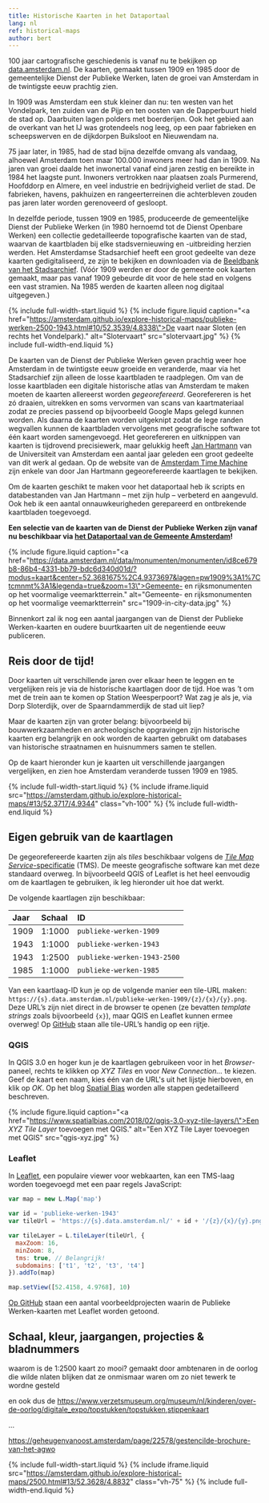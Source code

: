 ```yaml
---
title: Historische Kaarten in het Dataportaal
lang: nl
ref: historical-maps
author: bert
---
```


100 jaar cartografische geschiedenis is vanaf nu te bekijken op [data.amsterdam.nl](https://data.amsterdam.nl). De kaarten, gemaakt tussen 1909 en 1985 door de gemeentelijke Dienst der Publieke Werken, laten de groei van Amsterdam in de twintigste eeuw prachtig zien.

In 1909 was Amsterdam een stuk kleiner dan nu: ten westen van het Vondelpark, ten zuiden van de Pijp en ten oosten van de Dapperbuurt hield de stad op. Daarbuiten lagen polders met boerderijen. Ook het gebied aan de overkant van het IJ was grotendeels nog leeg, op een paar fabrieken en scheepswerven en de dijkdorpen Buiksloot en Nieuwendam na.

75 jaar later, in 1985, had de stad bijna dezelfde omvang als vandaag, alhoewel Amsterdam toen maar 100.000 inwoners meer had dan in 1909. Na jaren van groei daalde het inwonertal vanaf eind jaren zestig en bereikte in 1984 het laagste punt. Inwoners vertrokken naar plaatsen zoals Purmerend, Hoofddorp en Almere, en veel industrie en bedrijvigheid verliet de stad. De fabrieken, havens, pakhuizen en rangeerterreinen die achterbleven zouden pas jaren later worden gerenoveerd of gesloopt.

In dezelfde periode, tussen 1909 en 1985, produceerde de gemeentelijke Dienst der Publieke Werken (in 1980 hernoemd tot de Dienst Openbare Werken) een collectie gedetailleerde topografische kaarten van de stad, waarvan de kaartbladen bij elke stadsvernieuwing en -uitbreiding herzien werden. Het Amsterdamse Stadsarchief heeft een groot gedeelte van deze kaarten gedigitaliseerd, ze zijn te bekijken en downloaden via de [Beeldbank van het Stadsarchief](https://beeldbank.amsterdam.nl/beeldbank/indeling/grid?q_searchfield=publieke+werken&f_sk_documenttype%5B0%5D=kaart). (Vóór 1909 werden er door de gemeente ook kaarten gemaakt, maar pas vanaf 1909 gebeurde dit voor de hele stad en volgens een vast stramien. Na 1985 werden de kaarten alleen nog digitaal uitgegeven.)

{% include full-width-start.liquid %}
{% include figure.liquid
  caption="<a href=\"https://amsterdam.github.io/explore-historical-maps/publieke-werken-2500-1943.html#10/52.3539/4.8338\">De vaart naar Sloten</a> (en rechts het Vondelpark)."
  alt="Slotervaart"
  src="slotervaart.jpg" %}
{% include full-width-end.liquid %}

<!-- {% include float-start.liquid float="left" class="w-30" %}
{% include figure.liquid
  caption="Betondorp in de verder nog bijna lege Watergraafsmeer."
  alt="Betondorp"
  src="betondorp.jpg" %}
{% include float-end.liquid %} -->

De kaarten van de Dienst der Publieke Werken geven prachtig weer hoe Amsterdam in de twintigste eeuw groeide en veranderde, maar via het Stadsarchief zijn alleen de losse kaartbladen te raadplegen. Om van de losse kaartbladen een digitale historische atlas van Amsterdam te maken moeten de kaarten allereerst worden _gegeorefereerd_. Georefereren is het zó draaien, uitrekken en soms vervormen van scans van kaartmateriaal zodat ze precies passend op bijvoorbeeld Google Maps gelegd kunnen worden. Als daarna de kaarten worden uitgeknipt zodat de lege randen wegvallen kunnen de kaartbladen vervolgens met geografische software tot één kaart worden samengevoegd. Het georefereren en uitknippen van kaarten is tijdrovend precisiewerk, maar gelukkig heeft [Jan Hartmann](https://www.uva.nl/profiel/h/a/j.l.h.hartmann/j.l.h.hartmann.html) van de Universiteit van Amsterdam een aantal jaar geleden een groot gedeelte van dit werk al gedaan. Op de website van de [Amsterdam Time Machine](https://tiles.amsterdamtimemachine.nl) zijn enkele van door Jan Hartmann gegeorefereerde kaartlagen te bekijken.

Om de kaarten geschikt te maken voor het dataportaal heb ik scripts en databestanden van Jan Hartmann – met zijn hulp – verbeterd en aangevuld. Ook heb ik een aantal onnauwkeurigheden gerepareerd en ontbrekende kaartbladen toegevoegd.

__Een selectie van de kaarten van de Dienst der Publieke Werken zijn vanaf nu beschikbaar via [het Dataportaal van de Gemeente Amsterdam](https://data.amsterdam.nl/data/?modus=kaart&center=52.3812567%2C4.8965655&lagen=pw1943%3A1&legenda=true)!__

{% include figure.liquid
  caption="<a href=\"https://data.amsterdam.nl/data/monumenten/monumenten/id8ce679b8-86b4-4331-bb79-bdc6d340d01d/?modus=kaart&center=52.3681675%2C4.9373697&lagen=pw1909%3A1%7Ctcmnmt%3A1&legenda=true&zoom=13\">Gemeente- en rijksmonumenten op het voormalige veemarktterrein</a>."
  alt="Gemeente- en rijksmonumenten op het voormalige veemarktterrein"
  src="1909-in-city-data.jpg" %}

Binnenkort zal ik nog een aantal jaargangen van de Dienst der Publieke Werken-kaarten en oudere buurtkaarten uit de negentiende eeuw publiceren.

## Reis door de tijd!

Door kaarten uit verschillende jaren over elkaar heen te leggen en te vergelijken reis je via de historische kaartlagen door de tijd. Hoe was ’t om met de trein aan te komen op Station Weesperpoort? Wat zag je als je, via Dorp Sloterdijk, over de Spaarndammerdijk de stad uit liep?

Maar de kaarten zijn van groter belang: bijvoorbeeld bij bouwwerkzaamheden en archeologische opgravingen zijn historische kaarten erg belangrijk en ook worden de kaarten gebruikt om databases van historische straatnamen en huisnummers samen te stellen.

Op de kaart hieronder kun je kaarten uit verschillende jaargangen vergelijken, en zien hoe Amsterdam veranderde tussen 1909 en 1985.

{% include full-width-start.liquid %}
{% include iframe.liquid src="https://amsterdam.github.io/explore-historical-maps/#13/52.3717/4.9344" class="vh-100" %}
{% include full-width-end.liquid %}

## Eigen gebruik van de kaartlagen

De gegeorefereerde kaarten zijn als _tiles_ beschikbaar volgens de [_Tile Map Service_-specificatie](https://en.wikipedia.org/wiki/Tile_Map_Service) (TMS). De meeste geografische software kan met deze standaard overweg. In bijvoorbeeld QGIS of Leaflet is het heel eenvoudig om de kaartlagen te gebruiken, ik leg hieronder uit hoe dat werkt.

De volgende kaartlagen zijn beschikbaar:

| Jaar | Schaal | ID                          |
|:-----|:-------|:----------------------------|
| 1909 | 1:1000 | `publieke-werken-1909`      |
| 1943 | 1:1000 | `publieke-werken-1943`      |
| 1943 | 1:2500 | `publieke-werken-1943-2500` |
| 1985 | 1:1000 | `publieke-werken-1985`      |

Van een kaartlaag-ID kun je op de volgende manier een tile-URL maken: `https://{s}.data.amsterdam.nl/publieke-werken-1909/{z}/{x}/{y}.png`. Deze URL’s zijn niet direct in de browser te openen (ze bevatten _template strings_ zoals bijvoorbeeld `{x}`), maar QGIS en Leaflet kunnen ermee overweg! Op [GitHub](http://github.com/Amsterdam/historical-maps) staan alle tile-URL’s handig op een rijtje.

### QGIS

In QGIS 3.0 en hoger kun je de kaartlagen gebruikeen voor in het _Browser_-paneel, rechts te klikken op _XYZ Tiles_ en voor _New Connection…_ te kiezen. Geef de kaart een naam, kies één van de URL's uit het lijstje hierboven, en klik op _OK_. Op het blog [Spatial Bias]((https://www.spatialbias.com/2018/02/qgis-3.0-xyz-tile-layers/)) worden alle stappen gedetailleerd beschreven.

{% include figure.liquid
  caption="<a href=\"https://www.spatialbias.com/2018/02/qgis-3.0-xyz-tile-layers/\">Een <em>XYZ Tile Layer</em> toevoegen met QGIS</a>."
  alt="Een XYZ Tile Layer toevoegen met QGIS"
  src="qgis-xyz.jpg" %}

### Leaflet

In [Leaflet](https://leafletjs.com/), een populaire viewer voor webkaarten, kan een TMS-laag worden toegevoegd met een paar regels JavaScript:

```js
var map = new L.Map('map')

var id = 'publieke-werken-1943'
var tileUrl = 'https://{s}.data.amsterdam.nl/' + id + '/{z}/{x}/{y}.png'

var tileLayer = L.tileLayer(tileUrl, {
  maxZoom: 16,
  minZoom: 8,
  tms: true, // Belangrijk!
  subdomains: ['t1', 't2', 't3', 't4']
}).addTo(map)

map.setView([52.4158, 4.9768], 10)
```

[Op GitHub](https://github.com/Amsterdam/explore-historical-maps) staan een aantal voorbeeldprojecten waarin de Publieke Werken-kaarten met Leaflet worden getoond.

## Schaal, kleur, jaargangen, projecties & bladnummers

waarom is de 1:2500 kaart zo mooi? gemaakt door ambtenaren in de oorlog die wilde nlaten blijken dat ze onmismaar waren om zo niet tewerk te wordne gesteld

en ook dus de https://www.verzetsmuseum.org/museum/nl/kinderen/over-de-oorlog/digitale_expo/topstukken/topstukken,stippenkaart

...

https://geheugenvanoost.amsterdam/page/22578/gestencilde-brochure-van-het-agwo

<!--

{% include figure.liquid
  caption="Bladwijzer van 1:1000 kaarten uit 1909"
  alt="Bladwijzer"
  src="bladwijzer-1909.jpg" %} -->




<!--
- 1:1000-kaarten, elk adres en gebouw, huisnummers, stoepen
- 1:2500 bouwblokken, soms in kleur
- 1:5000

950 bij 750 meter

- Projectie: RD & Web Mercator

- link naar Observable
-->

{% include full-width-start.liquid %}
{% include iframe.liquid src="https://amsterdam.github.io/explore-historical-maps/2500.html#13/52.3628/4.8832" class="vh-75" %}
{% include full-width-end.liquid %}

